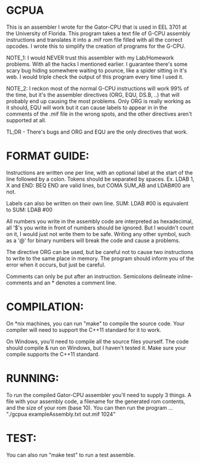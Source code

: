 GCPUA
=====
This is an assembler I wrote for the Gator-CPU that is used in EEL 3701 at the University of Florida. This program takes a text file of G-CPU assembly instructions and translates it into a .mif rom file filled with all the correct opcodes. I wrote this to simplify the creation of programs for the G-CPU.

NOTE_1: I would NEVER trust this assembler with my Lab/Homework problems. With all the hacks I mentioned earlier. I guarantee there's some scary bug hiding somewhere waiting to pounce, like a spider sitting in it's web. I would triple check the output of this program every time I used it.

NOTE_2: I reckon most of the normal G-CPU instructions will work 99% of the time, but it's the assembler directives (ORG, EQU, DS.B, ..) that will probably end up causing the most problems. Only ORG is really working as it should, EQU will work but it can cause labels to appear in in the comments of the .mif file in the wrong spots, and the other directives aren't supported at all.

TL;DR - There's bugs and ORG and EQU are the only directives that work.

FORMAT GUIDE:
=============
Instructions are written one per line, with an optional label at the start of the line followed by a colon. Tokens should be separated by spaces.
Ex. LDAB 1, X and END: BEQ END are valid lines, but
COMA SUM_AB and LDAB#00 are not.

Labels can also be written on their own line.
SUM: LDAB #00
is equivalent to
SUM:
LDAB #00

All numbers you write in the assembly code are interpreted as hexadecimal, all
'$'s you write in front of numbers should be ignored. But I wouldn't count on it,
I would just not write them to be safe. Writing any other symbol, such as a '@'
for binary numbers will break the code and cause a problems.

The directive ORG can be used, but be careful not to cause two instructions to
write to the same place in memory. The program should inform you of the error
when it occurs, but just be careful.

Comments can only be put after an instruction. Semicolons delineate inline-comments
and an * denotes a comment line.

COMPILATION:
============
  On *nix machines, you can run "make" to compile the source code. Your
  compiler will need to support the C++11 standard for it to work.

  On Windows, you'll need to compile all the source files yourself. The code
  should compile & run on Windows, but I haven't tested it. Make sure your
  compile supports the C++11 standard.

RUNNING:
========
  To run the compiled Gator-CPU assembler you'll need to supply 3 things.
  A file with your assembly code, a filename for the generated rom contents, and
  the size of your rom (base 10). You can then run the program ...
  "./gcpua exampleAssembly.txt out.mif 1024"

TEST:
=====
  You can also run "make test" to run a test assemble.

